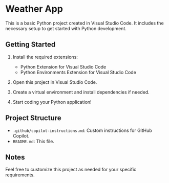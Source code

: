 # Weather App

This is a basic Python project created in Visual Studio Code. It includes the necessary setup to get started with Python development.

## Getting Started

1. Install the required extensions:
   - Python Extension for Visual Studio Code
   - Python Environments Extension for Visual Studio Code

2. Open this project in Visual Studio Code.

3. Create a virtual environment and install dependencies if needed.

4. Start coding your Python application!

## Project Structure

- `.github/copilot-instructions.md`: Custom instructions for GitHub Copilot.
- `README.md`: This file.

## Notes

Feel free to customize this project as needed for your specific requirements.

